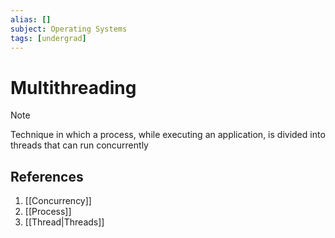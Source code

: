 ```yaml
---
alias: []
subject: Operating Systems
tags: [undergrad]
---
```

# Multithreading

>[!note]
> Technique in which a process, while executing an application, is divided into threads that can run concurrently

## References
1. [[Concurrency]]
2. [[Process]]
3. [[Thread|Threads]]